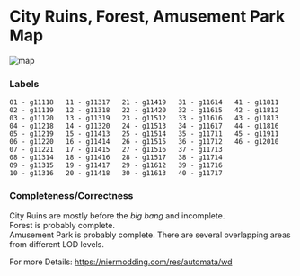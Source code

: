 # City Ruins, Forest, Amusement Park Map

![map](./city%2Cforest%2Cpark%20Map.jpg)

### Labels

```
01 - g11118   11 - g11317   21 - g11419   31 - g11614   41 - g11811
02 - g11119   12 - g11318   22 - g11420   32 - g11615   42 - g11812
03 - g11120   13 - g11319   23 - g11512   33 - g11616   43 - g11813
04 - g11218   14 - g11320   24 - g11513   34 - g11617   44 - g11816
05 - g11219   15 - g11413   25 - g11514   35 - g11711   45 - g11911
06 - g11220   16 - g11414   26 - g11515   36 - g11712   46 - g12010
07 - g11221   17 - g11415   27 - g11516   37 - g11713	
08 - g11314   18 - g11416   28 - g11517   38 - g11714	
09 - g11315   19 - g11417   29 - g11612   39 - g11716	
10 - g11316   20 - g11418   30 - g11613   40 - g11717	
```

### Completeness/Correctness

City Ruins are mostly before the *big bang* and incomplete.  
Forest is probably complete.  
Amusement Park is probably complete. There are several overlapping areas from different LOD levels.

For more Details: https://niermodding.com/res/automata/wd